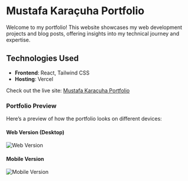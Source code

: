 # Mustafa Karaçuha Portfolio

Welcome to my portfolio! This website showcases my web development projects and blog posts, offering insights into my technical journey and expertise.

## Technologies Used
- **Frontend**: React, Tailwind CSS
- **Hosting**: Vercel

Check out the live site: [Mustafa Karaçuha Portfolio](https://mustafa-karacuha.vercel.app/)

### Portfolio Preview

Here’s a preview of how the portfolio looks on different devices:

#### Web Version (Desktop)
![Web Version](path-to-your-web-image.jpg)

#### Mobile Version
![Mobile Version](path-to-your-mobile-image.jpg)
